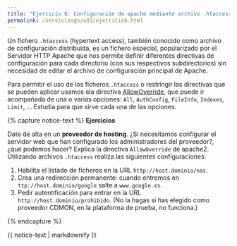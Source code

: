 ```yaml
---
title: "Ejercicio 6: Configuración de apache mediante archivo .htaccess"
permalink: /serviciosgs/u03/ejercicio6.html
---
```


Un fichero ``.htaccess`` (hypertext access), también conocido como archivo de configuración distribuida, es un fichero especial, popularizado por el Servidor HTTP Apache que nos permite definir diferentes directivas de configuración para cada directorio (con sus respectivos subdirectorios) sin necesidad de editar el archivo de configuración principal de Apache.

Para permitir el uso de los ficheros `.htaccess` o restringir las directivas que se pueden aplicar usamos ela directiva [AllowOverride](http://httpd.apache.org/docs/2.4/mod/core.html#allowoverride>), que puede ir acompañada de una o varias opciones: ``All``, ``AuthConfig``, ``FileInfo``, ``Indexes``, ``Limit``, ... Estudia para que sirve cada una de las opciones.

<!--
{% capture notice-text %}
**Ejercicios**

Utiliza una cuenta de un servidor remoto para comprobar el uso de ``.htacces``. Crea un directorio dentro de html_public y crea un fichero .htaccess que nos permita:

1. Deshabilitar la opción de listar los ficheros en ese directorio.
2. Hacer que la página entrada.html se visualice por defecto.
3. Hacer que los ficheros txt no sean accesibles.
4. (Se debe hacer en local) Redireccionar a una página (por ejemplo la web del instituto) excepto a unas determinadas IP
5. Crear una lista de IPs prohibidas
6. Protege tu directorio y ficheros con autentificación básica
7. Crear una página personalizada para cada tipo de error
8. Crea una redirección permanente: cuando entremos en este directorio salte a www,google.es
9. Permitir la entrada desde un cliente en concreto (utilizando el nombre del host), si no se entra desde esa máquina, pedir autentificación.
10. Usar negociación de contenidos: tener dos páginas en distinto idioma y configurar en el .htaccess que idioma es el prioritario.
{% endcapture %}<div class="notice--info">{{ notice-text | markdownify }}</div>
-->
{% capture notice-text %}
**Ejercicios**

Date de alta en un **proveedor de hosting**. ¿Si necesitamos configurar el servidor web que han configurado los administradores del proveedor?, ¿qué podemos hacer? Explica la directiva ``AllowOverride`` de apache2. Utilizando archivos `.htaccess` realiza las siguientes configuraciones:

1. Habilita el listado de ficheros en la URL  ``http://host.dominio/nas``.
2. Crea una redirección permanente: cuando entremos en ``ttp://host.dominio/google`` salte a ``www.google.es``.
3. Pedir autentificación para entrar en la URL ``http://host.dominio/prohibido``. (No la hagas si has elegido como proveedor CDMON, en la plataforma de prueba, no funciona.)

{% endcapture %}<div class="notice--info">{{ notice-text | markdownify }}</div>
